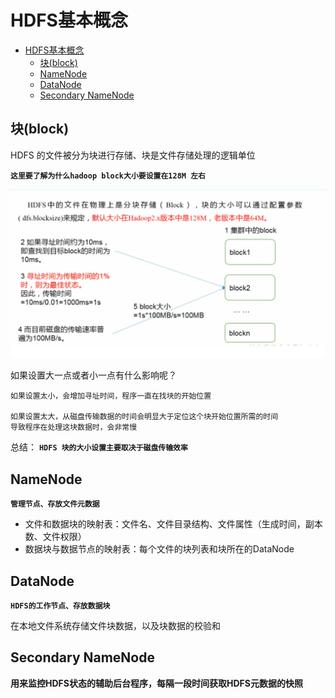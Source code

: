 # HDFS基本概念
<!-- TOC -->

- [HDFS基本概念](#hdfs%e5%9f%ba%e6%9c%ac%e6%a6%82%e5%bf%b5)
  - [块(block)](#%e5%9d%97block)
  - [NameNode](#namenode)
  - [DataNode](#datanode)
  - [Secondary NameNode](#secondary-namenode)

<!-- /TOC -->

## 块(block)

HDFS 的文件被分为块进行存储、块是文件存储处理的逻辑单位

**`这里要了解为什么hadoop block大小要设置在128M 左右`**

![](https://raw.githubusercontent.com/Syncma/Figurebed/master/img/20200118102318.png)


如果设置大一点或者小一点有什么影响呢？

```
如果设置太小，会增加寻址时间，程序一直在找块的开始位置

如果设置太大，从磁盘传输数据的时间会明显大于定位这个块开始位置所需的时间
导致程序在处理这块数据时，会非常慢
```
总结： **`HDFS 块的大小设置主要取决于磁盘传输效率`**


## NameNode

**`管理节点、存放文件元数据`**

* 文件和数据块的映射表：文件名、文件目录结构、文件属性（生成时间，副本数、文件权限）
* 数据块与数据节点的映射表：每个文件的块列表和块所在的DataNode


## DataNode

 **`HDFS的工作节点、存放数据块`**
 
在本地文件系统存储文件块数据，以及块数据的校验和


## Secondary NameNode
**用来监控HDFS状态的辅助后台程序，每隔一段时间获取HDFS元数据的快照**